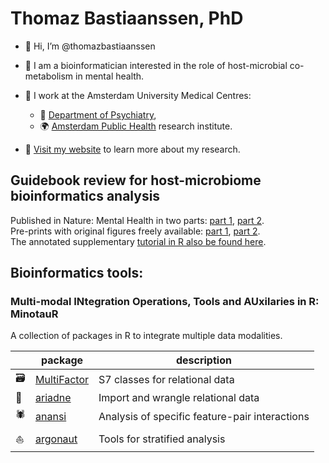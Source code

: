 # Thomaz Bastiaanssen, PhD

- 👋 Hi, I’m @thomazbastiaanssen
- 🦠 I am a bioinformatician interested in the role of host-microbial co-metabolism in mental health.
- 🏥 I work at the Amsterdam University Medical Centres: 
  - 🧠 [Department of Psychiatry](https://amsterdamumc.org/en/research/researchers/thomaz-bastiaanssen.htm),
  - 🌍 [Amsterdam Public Health](https://www.amsterdamumc.org/en/research/institutes/amsterdam-public-health/about.htm) research institute.
 
- 🪪 [Visit my website](https://thomazbastiaanssen.github.io/) to learn more about my research.

## Guidebook review for host-microbiome bioinformatics analysis
Published in Nature: Mental Health in two parts: [part 1](https://doi.org/10.1038/s44220-023-00148-3), [part 2](https://doi.org/10.1038/s44220-023-00149-2).  
Pre-prints with original figures freely available: [part 1](https://arxiv.org/abs/2207.12475), [part 2](https://arxiv.org/abs/2305.11703).  
The annotated supplementary [tutorial in R also be found here](https://github.com/thomazbastiaanssen/Tjazi). 

## Bioinformatics tools:

###  Multi-modal INtegration Operations, Tools and AUxilaries in R: MinotauR
A collection of packages in R to integrate multiple data modalities.  

| | package | description |
|---|---|---|
|🗃️| [MultiFactor](https://github.com/minotau-R/MultiFactor) | S7 classes for relational data |
|🧶| [ariadne](https://github.com/minotau-R/ariadne) | Import and wrangle relational data |
|🕷️| [anansi](https://thomazbastiaanssen.github.io/anansi/) | Analysis of specific feature-pair interactions |
|⛵| [argonaut](https://github.com/minotau-R/argonaut) | Tools for stratified analysis |

